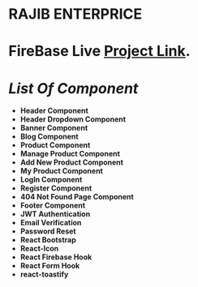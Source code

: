 # **RAJIB ENTERPRICE**

# FireBase Live [Project Link](https://rajibenterprice.web.app/).

# *List Of Component*

- **Header Component**
- **Header Dropdown Component**
- **Banner Component**
- **Blog Component**
- **Product Component**
- **Manage Product Component**
- **Add New Product Component**
- **My Product Component**
- **LogIn Component**
- **Register Component**
- **404 Not Found Page Component**
- **Footer Component**
- **JWT Authentication**
- **Email Verification**
- **Password Reset**
- **React Bootstrap**
- **React-Icon**
- **React Firebase Hook**
- **React Form Hook**
- **react-toastify**
